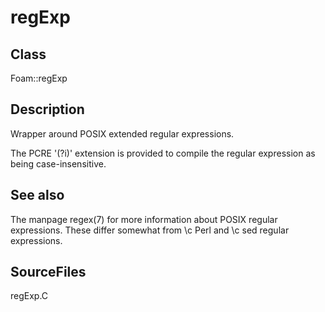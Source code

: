 # regExp 
## Class
Foam::regExp

## Description
Wrapper around POSIX extended regular expressions.

The PCRE '(?i)' extension is provided to compile the regular expression
as being case-insensitive.

## See also
The manpage regex(7) for more information about POSIX regular expressions.
These differ somewhat from \c Perl and \c sed regular expressions.

## SourceFiles
regExp.C

